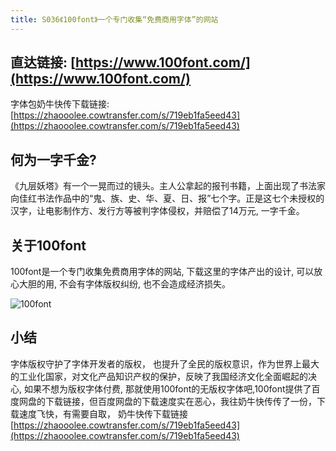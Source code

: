 ```yaml
---
title: S036《100font》一个专门收集“免费商用字体”的网站
---
```




## 直达链接: [https://www.100font.com/](https://www.100font.com/)



字体包奶牛快传下载链接:  [https://zhaooolee.cowtransfer.com/s/719eb1fa5eed43](https://zhaooolee.cowtransfer.com/s/719eb1fa5eed43)

## 何为一字千金?

《九层妖塔》有一个一晃而过的镜头。主人公拿起的报刊书籍，上面出现了书法家向佳红书法作品中的“鬼、族、史、华、夏、日、报”七个字。正是这七个未授权的汉字，让电影制作方、发行方等被判字体侵权，并赔偿了14万元, 一字千金。



## 关于100font



100font是一个专门收集免费商用字体的网站, 下载这里的字体产出的设计, 可以放心大胆的用, 不会有字体版权纠纷,   也不会造成经济损失。





![100font](https://www.v2fy.com/asset/0i/OnlineToolsBook/OnlineToolsBookMD/S036-100font.assets/100font.png)



## 小结

字体版权守护了字体开发者的版权， 也提升了全民的版权意识，作为世界上最大的工业化国家，对文化产品知识产权的保护，反映了我国经济文化全面崛起的决心, 如果不想为版权字体付费, 那就使用100font的无版权字体吧,100font提供了百度网盘的下载链接，但百度网盘的下载速度实在恶心，我往奶牛快传传了一份，下载速度飞快，有需要自取， 奶牛快传下载链接 [https://zhaooolee.cowtransfer.com/s/719eb1fa5eed43](https://zhaooolee.cowtransfer.com/s/719eb1fa5eed43)